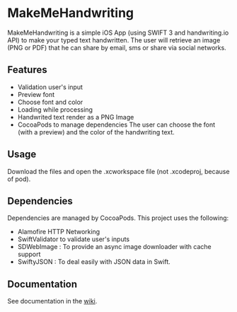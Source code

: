 # MakeMeHandwriting
MakeMeHandwriting is a simple iOS App (using SWIFT 3 and handwriting.io API) to make your typed text handwritten. The user will retrieve an image (PNG or PDF) that he can share by email, sms or share via social networks.

## Features
* Validation user's input
* Preview font
* Choose font and color
* Loading while processing
* Handwrited text render as a PNG Image
* CocoaPods to manage dependencies
The user can choose the font (with a preview) and the color of the handwriting text.

## Usage
Download the files and open the .xcworkspace file (not .xcodeproj, because of pod).

## Dependencies
Dependencies are managed by CocoaPods. This project uses the following:
* Alamofire HTTP Networking
* SwiftValidator to validate user's inputs
* SDWebImage : To provide an async image downloader with cache support
* SwiftyJSON : To deal easily with JSON data in Swift. 

## Documentation
See documentation in the [wiki](https://github.com/axelhugon/MakeMeHandwriting/wiki).

